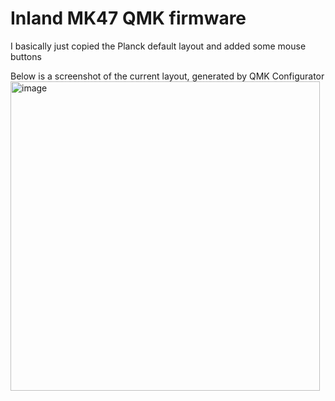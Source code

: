 # Inland MK47 QMK firmware
I basically just copied the Planck default layout and added some mouse buttons

Below is a screenshot of the current layout, generated by QMK Configurator
<img width="495" alt="image" src="https://github.com/user-attachments/assets/bd01180d-f0f2-457b-b314-f7b12bf2def8" />
